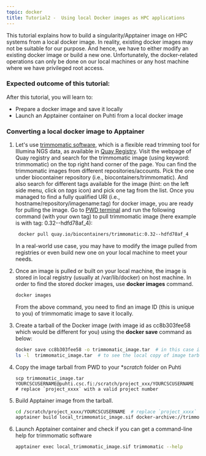 ```yaml
---
topic: docker
title: Tutorial2 -  Using local Docker images as HPC applications 
---
```


This tutorial explains how to build a singularity/Apptainer image on HPC systems from a local docker image. In reality, existing docker images may not be suitable for our purpose. And hence, we have to either modify an existing docker image or build a new one. Unfortunately, the docker-related operations can only be done on our local machines or any host machine where we have privileged root access. 

###  Expected outcome of this tutorial:
After this tutorial, you will learn to:
- Prepare a docker image and save it locally 
- Launch an Apptainer container on Puhti from a local docker image 

### Converting a local docker image to Apptainer

1. Let's use [trimmomatic software](http://www.usadellab.org/cms/?page=trimmomatic), which is a flexible read trimming tool for Illumina NGS data, as available in [Quay Registry](https://quay.io). Visit the webpage of Quay registry and search for the trimmomatic image (using keyword: trimmomatic) on the top right hand corner of the page. You can find the trimmomatic images from different repositories/accounts. Pick the one under biocontainer repository (i.e., biocontainers/trimmomatic). And also search for different tags available for the image (hint: on the left side menu, click on *tags* icon) and pick one tag from the list. Once you managed to find a fully qualified URI (i.e., hostname/repository/imagename:tag) for docker image, you are ready for pulling the image. Go to <a href="http://labs.play-with-docker.com/" target="_blank"> PWD terminal</a> and run the following command (with your own tag) to pull trimmomatic image (here example is with tag: 0.32--hdfd78af_4):

   ```bash
    docker pull quay.io/biocontainers/trimmomatic:0.32--hdfd78af_4
   ```
   In a real-world use case, you may have to modify the image pulled from registries or even build new one on your local machine to meet your needs. 
  
2. Once an image is pulled or built on your local machine, the image is stored in local registry (usually at /var/lib/docker) on host machine. In order to find
   the stored docker images, use **docker images** command. 
  
   ```bash  
   docker images
   ```
   From the above command, you need to find an image ID (this is unique to you) of trimmomatic image to save it locally. 
  
3. Create a tarball of the Docker image (with image id as cc8b303fee58 which would be different for you)  using the **docker save** command as below:
  
   ```bash
   docker save cc8b303fee58 -o trimmomatic_image.tar  # in this case image_id is : cc8b303fee58
   ls -l  trimmomatic_image.tar  # to see the local copy of image tarball
   ```

4. Copy the image tarball from PWD to your **scratch* folder on Puhti 

   ```  
   scp trimmomatic_image.tar YOURCSCUSERNAME@puhti.csc.fi:/scratch/project_xxx/YOURCSCUSERNAME  # replace `project_xxxx` with a valid project number 
   ```

5. Build Apptainer image from the tarball. 
 
    ```bash
    cd /scratch/project_xxxx/YOURCSCUSERNAME  # replace `project_xxxx` with a valid project number 
    apptainer build local_trimmomatic_image.sif docker-archive://trimmomatic_image.tar
    ```
  
6. Launch Apptainer container and check if you can get a command-line help for trimmomatic software

    ```bash
   apptainer exec local_trimmomatic_image.sif trimmomatic --help
   ```
